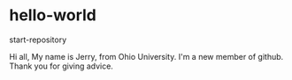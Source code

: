 # hello-world
start-repository

Hi all,
My name is Jerry, from Ohio University. I'm a new member of github.
Thank you for giving advice.

